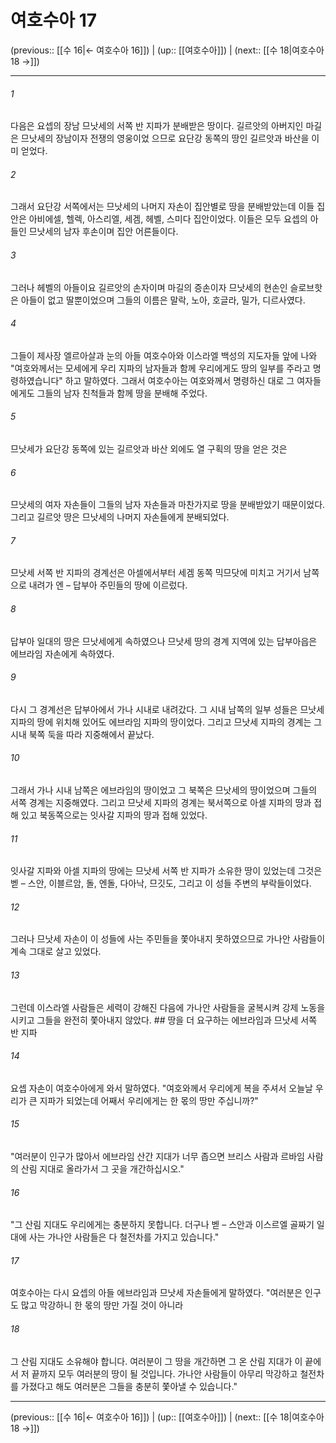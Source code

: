 # 여호수아 17

(previous:: [[수 16|← 여호수아 16]]) | (up:: [[여호수아]]) | (next:: [[수 18|여호수아 18 →]])

***




###### 1 

다음은 요셉의 장남 므낫세의 서쪽 반 지파가 분배받은 땅이다. 길르앗의 아버지인 마길은 므낫세의 장남이자 전쟁의 영웅이었 으므로 요단강 동쪽의 땅인 길르앗과 바산을 이미 얻었다. 



###### 2 

그래서 요단강 서쪽에서는 므낫세의 나머지 자손이 집안별로 땅을 분배받았는데 이들 집안은 아비에셀, 헬렉, 아스리엘, 세겜, 헤벨, 스미다 집안이었다. 이들은 모두 요셉의 아들인 므낫세의 남자 후손이며 집안 어른들이다. 



###### 3 

그러나 헤벨의 아들이요 길르앗의 손자이며 마길의 증손이자 므낫세의 현손인 슬로브핫은 아들이 없고 딸뿐이었으며 그들의 이름은 말락, 노아, 호글라, 밀가, 디르사였다. 



###### 4 

그들이 제사장 엘르아살과 눈의 아들 여호수아와 이스라엘 백성의 지도자들 앞에 나와 "여호와께서는 모세에게 우리 지파의 남자들과 함께 우리에게도 땅의 일부를 주라고 명령하였습니다" 하고 말하였다. 그래서 여호수아는 여호와께서 명령하신 대로 그 여자들에게도 그들의 남자 친척들과 함께 땅을 분배해 주었다. 



###### 5 

므낫세가 요단강 동쪽에 있는 길르앗과 바산 외에도 열 구획의 땅을 얻은 것은 



###### 6 

므낫세의 여자 자손들이 그들의 남자 자손들과 마찬가지로 땅을 분배받았기 때문이었다. 그리고 길르앗 땅은 므낫세의 나머지 자손들에게 분배되었다. 



###### 7 

므낫세 서쪽 반 지파의 경계선은 아셀에서부터 세겜 동쪽 믹므닷에 미치고 거기서 남쪽으로 내려가 엔 – 답부아 주민들의 땅에 이르렀다. 



###### 8 

답부아 일대의 땅은 므낫세에게 속하였으나 므낫세 땅의 경계 지역에 있는 답부아읍은 에브라임 자손에게 속하였다. 



###### 9 

다시 그 경계선은 답부아에서 가나 시내로 내려갔다. 그 시내 남쪽의 일부 성들은 므낫세 지파의 땅에 위치해 있어도 에브라임 지파의 땅이었다. 그리고 므낫세 지파의 경계는 그 시내 북쪽 둑을 따라 지중해에서 끝났다. 



###### 10 

그래서 가나 시내 남쪽은 에브라임의 땅이었고 그 북쪽은 므낫세의 땅이었으며 그들의 서쪽 경계는 지중해였다. 그리고 므낫세 지파의 경계는 북서쪽으로 아셀 지파의 땅과 접해 있고 북동쪽으로는 잇사갈 지파의 땅과 접해 있었다. 



###### 11 

잇사갈 지파와 아셀 지파의 땅에는 므낫세 서쪽 반 지파가 소유한 땅이 있었는데 그것은 벧 – 스안, 이블르암, 돌, 엔돌, 다아낙, 므깃도, 그리고 이 성들 주변의 부락들이었다. 



###### 12 

그러나 므낫세 자손이 이 성들에 사는 주민들을 쫓아내지 못하였으므로 가나안 사람들이 계속 그대로 살고 있었다. 



###### 13 

그런데 이스라엘 사람들은 세력이 강해진 다음에 가나안 사람들을 굴복시켜 강제 노동을 시키고 그들을 완전히 쫓아내지 않았다. ## 땅을 더 요구하는 에브라임과 므낫세 서쪽 반 지파 



###### 14 

요셉 자손이 여호수아에게 와서 말하였다. "여호와께서 우리에게 복을 주셔서 오늘날 우리가 큰 지파가 되었는데 어째서 우리에게는 한 몫의 땅만 주십니까?" 



###### 15 

"여러분이 인구가 많아서 에브라임 산간 지대가 너무 좁으면 브리스 사람과 르바임 사람의 산림 지대로 올라가서 그 곳을 개간하십시오." 



###### 16 

"그 산림 지대도 우리에게는 충분하지 못합니다. 더구나 벧 – 스안과 이스르엘 골짜기 일대에 사는 가나안 사람들은 다 철전차를 가지고 있습니다." 



###### 17 

여호수아는 다시 요셉의 아들 에브라임과 므낫세 자손들에게 말하였다. "여러분은 인구도 많고 막강하니 한 몫의 땅만 가질 것이 아니라 



###### 18 

그 산림 지대도 소유해야 합니다. 여러분이 그 땅을 개간하면 그 온 산림 지대가 이 끝에서 저 끝까지 모두 여러분의 땅이 될 것입니다. 가나안 사람들이 아무리 막강하고 철전차를 가졌다고 해도 여러분은 그들을 충분히 쫓아낼 수 있습니다."

***

(previous:: [[수 16|← 여호수아 16]]) | (up:: [[여호수아]]) | (next:: [[수 18|여호수아 18 →]])
